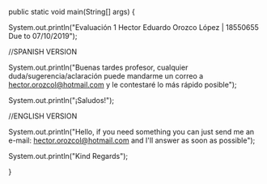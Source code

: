public static void main(String[] args) {

System.out.println("Evaluación 1 Hector Eduardo Orozco López | 18550655 Due to 07/10/2019");

//SPANISH VERSION

System.out.println("Buenas tardes profesor, cualquier duda/sugerencia/aclaración puede mandarme un correo a hector.orozcol@hotmail.com y le contestaré lo más rápido posible");

System.out.println("¡Saludos!");

//ENGLISH VERSION

System.out.println("Hello, if you need something you can just send me an e-mail: hector.orozcol@hotmail.com and I'll answer as soon as possible");

System.out.println("Kind Regards");

}
